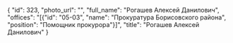{
    "id": 323,
    "photo_url": "",
    "full_name": "Рогашев Алексей Данилович",
    "offices": "[{\"id\": \"05-03\", \"name\": \"Прокуратура Борисовского района\", \"position\": \"Помощник прокурора\"}]",
    "title": "Рогашев Алексей Данилович"
}